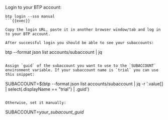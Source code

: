 Login to your BTP account:
```
btp login --sso manual
```{{exec}}

Copy the login URL, paste it in another browser window/tab and log in to your BTP account.

After successful login you should be able to see your subaccounts:
```
btp --format json list accounts/subaccount | jq
```{{exec}}

Assign `guid` of the subaccount you want to use to the `SUBACCOUNT` environment variable. If your subaccount name is `trial` you can use this snippet:
```
SUBACCOUNT=$(btp --format json list accounts/subaccount | jq -r '.value[] | select(.displayName == "trial") | .guid')
```{{exec}}

Otherwise, set it manually:
```
SUBACCOUNT=_your_subacount_guid_
```